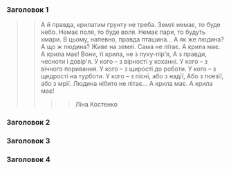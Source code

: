 ### Заголовок 1
>>А й правда, крилатим ґрунту не треба.
Землі немає, то буде небо.
Немає поля, то буде воля.
Немає пари, то будуть хмари.
В цьому, напевно, правда пташина…
А як же людина? А що ж людина?
Живе на землі. Сама не літає.
А крила має. А крила має!
Вони, ті крила, не з пуху-пір'я,
А з правди, чесноти і довір'я.
У кого – з вірності у коханні.
У кого – з вічного поривання.
У кого – з щирості до роботи.
У кого – з щедрості на турботи.
У кого – з пісні, або з надії,
Або з поезії, або з мрії.
Людина нібито не літає…
А крила має. А крила має!
>>>>Ліна Костенко




### Заголовок 2
### Заголовок 3
### Заголовок 4